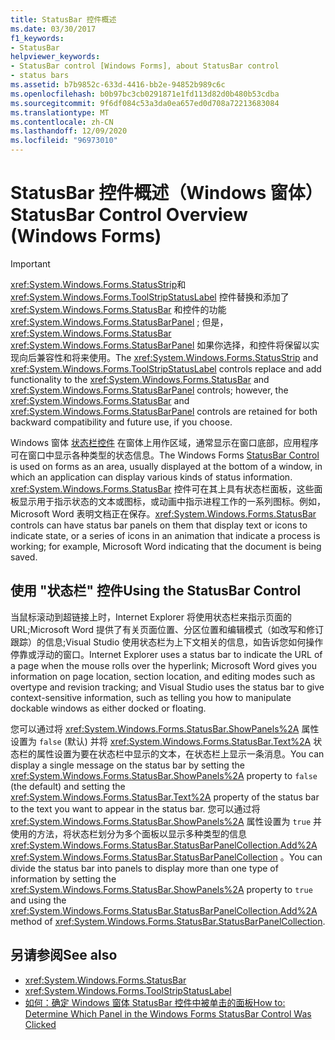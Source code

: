 ```yaml
---
title: StatusBar 控件概述
ms.date: 03/30/2017
f1_keywords:
- StatusBar
helpviewer_keywords:
- StatusBar control [Windows Forms], about StatusBar control
- status bars
ms.assetid: b7b9852c-633d-4416-bb2e-94852b989c6c
ms.openlocfilehash: b0b97bc3cb0291871e1fd113d82d0b480b53cdba
ms.sourcegitcommit: 9f6df084c53a3da0ea657ed0d708a72213683084
ms.translationtype: MT
ms.contentlocale: zh-CN
ms.lasthandoff: 12/09/2020
ms.locfileid: "96973010"
---
```

# <a name="statusbar-control-overview-windows-forms"></a><span data-ttu-id="3625f-102">StatusBar 控件概述（Windows 窗体）</span><span class="sxs-lookup"><span data-stu-id="3625f-102">StatusBar Control Overview (Windows Forms)</span></span>
> [!IMPORTANT]
> <span data-ttu-id="3625f-103"><xref:System.Windows.Forms.StatusStrip>和 <xref:System.Windows.Forms.ToolStripStatusLabel> 控件替换和添加了 <xref:System.Windows.Forms.StatusBar> 和控件的功能 <xref:System.Windows.Forms.StatusBarPanel> ; 但是， <xref:System.Windows.Forms.StatusBar> <xref:System.Windows.Forms.StatusBarPanel> 如果你选择，和控件将保留以实现向后兼容性和将来使用。</span><span class="sxs-lookup"><span data-stu-id="3625f-103">The <xref:System.Windows.Forms.StatusStrip> and <xref:System.Windows.Forms.ToolStripStatusLabel> controls replace and add functionality to the <xref:System.Windows.Forms.StatusBar> and <xref:System.Windows.Forms.StatusBarPanel> controls; however, the <xref:System.Windows.Forms.StatusBar> and <xref:System.Windows.Forms.StatusBarPanel> controls are retained for both backward compatibility and future use, if you choose.</span></span>  
  
 <span data-ttu-id="3625f-104">Windows 窗体 [状态栏控件](statusbar-control-windows-forms.md) 在窗体上用作区域，通常显示在窗口底部，应用程序可在窗口中显示各种类型的状态信息。</span><span class="sxs-lookup"><span data-stu-id="3625f-104">The Windows Forms [StatusBar Control](statusbar-control-windows-forms.md) is used on forms as an area, usually displayed at the bottom of a window, in which an application can display various kinds of status information.</span></span> <span data-ttu-id="3625f-105"><xref:System.Windows.Forms.StatusBar> 控件可在其上具有状态栏面板，这些面板显示用于指示状态的文本或图标，或动画中指示进程工作的一系列图标。例如，Microsoft Word 表明文档正在保存。</span><span class="sxs-lookup"><span data-stu-id="3625f-105"><xref:System.Windows.Forms.StatusBar> controls can have status bar panels on them that display text or icons to indicate state, or a series of icons in an animation that indicate a process is working; for example, Microsoft Word indicating that the document is being saved.</span></span>  
  
## <a name="using-the-statusbar-control"></a><span data-ttu-id="3625f-106">使用 "状态栏" 控件</span><span class="sxs-lookup"><span data-stu-id="3625f-106">Using the StatusBar Control</span></span>  
 <span data-ttu-id="3625f-107">当鼠标滚动到超链接上时，Internet Explorer 将使用状态栏来指示页面的 URL;Microsoft Word 提供了有关页面位置、分区位置和编辑模式（如改写和修订跟踪）的信息;Visual Studio 使用状态栏为上下文相关的信息，如告诉您如何操作停靠或浮动的窗口。</span><span class="sxs-lookup"><span data-stu-id="3625f-107">Internet Explorer uses a status bar to indicate the URL of a page when the mouse rolls over the hyperlink; Microsoft Word gives you information on page location, section location, and editing modes such as overtype and revision tracking; and Visual Studio uses the status bar to give context-sensitive information, such as telling you how to manipulate dockable windows as either docked or floating.</span></span>  
  
 <span data-ttu-id="3625f-108">您可以通过将 <xref:System.Windows.Forms.StatusBar.ShowPanels%2A> 属性设置为 `false` (默认) 并将 <xref:System.Windows.Forms.StatusBar.Text%2A> 状态栏的属性设置为要在状态栏中显示的文本，在状态栏上显示一条消息。</span><span class="sxs-lookup"><span data-stu-id="3625f-108">You can display a single message on the status bar by setting the <xref:System.Windows.Forms.StatusBar.ShowPanels%2A> property to `false` (the default) and setting the <xref:System.Windows.Forms.StatusBar.Text%2A> property of the status bar to the text you want to appear in the status bar.</span></span> <span data-ttu-id="3625f-109">您可以通过将 <xref:System.Windows.Forms.StatusBar.ShowPanels%2A> 属性设置为 `true` 并使用的方法，将状态栏划分为多个面板以显示多种类型的信息 <xref:System.Windows.Forms.StatusBar.StatusBarPanelCollection.Add%2A> <xref:System.Windows.Forms.StatusBar.StatusBarPanelCollection> 。</span><span class="sxs-lookup"><span data-stu-id="3625f-109">You can divide the status bar into panels to display more than one type of information by setting the <xref:System.Windows.Forms.StatusBar.ShowPanels%2A> property to `true` and using the <xref:System.Windows.Forms.StatusBar.StatusBarPanelCollection.Add%2A> method of <xref:System.Windows.Forms.StatusBar.StatusBarPanelCollection>.</span></span>  
  
## <a name="see-also"></a><span data-ttu-id="3625f-110">另请参阅</span><span class="sxs-lookup"><span data-stu-id="3625f-110">See also</span></span>

- <xref:System.Windows.Forms.StatusBar>
- <xref:System.Windows.Forms.ToolStripStatusLabel>
- [<span data-ttu-id="3625f-111">如何：确定 Windows 窗体 StatusBar 控件中被单击的面板</span><span class="sxs-lookup"><span data-stu-id="3625f-111">How to: Determine Which Panel in the Windows Forms StatusBar Control Was Clicked</span></span>](determine-which-panel-wf-statusbar-control-was-clicked.md)
